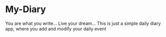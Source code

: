 # My-Diary
You are what you write... Live your dream...
This is just a simple daily diary app, where you add and modify your daily event
